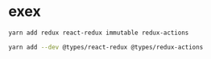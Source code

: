 # exex

```sh
yarn add redux react-redux immutable redux-actions
```

```sh
yarn add --dev @types/react-redux @types/redux-actions
```

